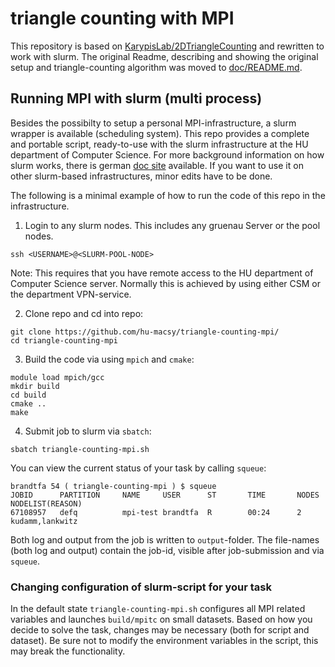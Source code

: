 # triangle counting with MPI

This repository is based on [KarypisLab/2DTriangleCounting](https://github.com/KarypisLab/2DTriangleCounting) and rewritten to work with slurm. The original Readme, describing and showing the original setup and triangle-counting algorithm was moved to [doc/README.md](https://github.com/hu-macsy/triangle-counting-mpi/blob/master/doc/README.md).

## Running MPI with slurm (multi process)

Besides the possibilty to setup a personal MPI-infrastructure, a slurm wrapper is available (scheduling system). This repo provides a complete and portable script, ready-to-use with the slurm infrastructure at the HU department of Computer Science. For more background information on how slurm works, there is german [doc site](https://www.informatik.hu-berlin.de/de/org/rechnerbetriebsgruppe/dienste/hpc/slurm) available. If you want to use it on other slurm-based infrastructures, minor edits have to be done.

The following is a minimal example of how to run the code of this repo in the infrastructure. 

1. Login to any slurm nodes. This includes any gruenau Server or the pool nodes.
```
ssh <USERNAME>@<SLURM-POOL-NODE>
```

Note: This requires that you have remote access to the HU department of Computer Science server. Normally this is achieved by using either CSM or the department VPN-service.

2. Clone repo and cd into repo:

```
git clone https://github.com/hu-macsy/triangle-counting-mpi/
cd triangle-counting-mpi
```

3. Build the code via using `mpich` and `cmake`:

```
module load mpich/gcc
mkdir build
cd build
cmake ..
make
```

4. Submit job to slurm via `sbatch`:

```
sbatch triangle-counting-mpi.sh
```

You can view the current status of your task by calling `squeue`:

```
brandtfa 54 ( triangle-counting-mpi ) $ squeue
JOBID      PARTITION     NAME     USER      ST       TIME       NODES NODELIST(REASON)
67108957   defq          mpi-test brandtfa  R        00:24      2     kudamm,lankwitz
```

Both log and output from the job is written to `output`-folder. The file-names (both log and output) contain the job-id, visible after job-submission and via `squeue`.

### Changing configuration of slurm-script for your task

In the default state `triangle-counting-mpi.sh` configures all MPI related variables and launches `build/mpitc` on small datasets. Based on how you decide to solve the task, changes may be necessary (both for script and dataset). Be sure not to modify the environment variables in the script, this may break the functionality. 
